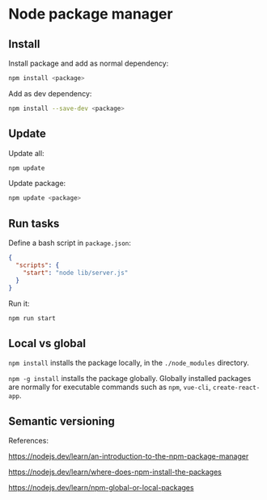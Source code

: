 # Node package manager

## Install
Install package and add as normal dependency:
```Bash
npm install <package>
```

Add as dev dependency:
```Bash
npm install --save-dev <package>
```

## Update
Update all:
```Bash
npm update
```

Update package:
```Bash
npm update <package>
```

## Run tasks
Define a bash script in `package.json`:
```Json
{
  "scripts": {
    "start": "node lib/server.js"
  }
}
```

Run it:
```Bash
npm run start
```

## Local vs global
`npm install` installs the package locally, in the `./node_modules` directory.

`npm -g install` installs the package globally. Globally installed packages are normally for executable commands such as `npm`, `vue-cli`, `create-react-app`.

## Semantic versioning



References:

https://nodejs.dev/learn/an-introduction-to-the-npm-package-manager

https://nodejs.dev/learn/where-does-npm-install-the-packages

https://nodejs.dev/learn/npm-global-or-local-packages
